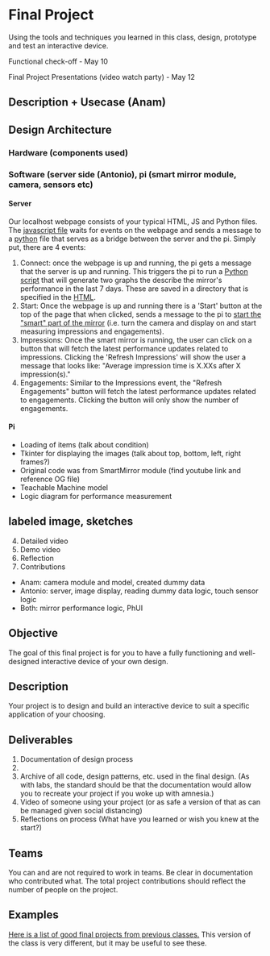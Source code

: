 # Final Project

Using the tools and techniques you learned in this class, design, prototype and test an interactive device.

Functional check-off - May 10
 
Final Project Presentations (video watch party) - May 12

## Description + Usecase (Anam)
## Design Architecture
 ### Hardware (components used)
 ### Software (server side (Antonio), pi (smart mirror module, camera, sensors etc)
 
 #### Server
Our localhost webpage consists of your typical HTML, JS and Python files. The [javascript file](/Final%20Project/static/index.js) waits for events on the webpage and sends a message to a [python](/Final%20Project/app.py) file that serves as a bridge between the server and the pi. Simply put, there are 4 events:
1. Connect: once the webpage is up and running, the pi gets a message that the server is up and running. This triggers the pi to run a [Python script](/Final%20Project/graph.py) that will generate two graphs the describe the mirror's performance in the last 7 days. These are saved in a directory that is specified in the [HTML](/Final%20Project/templates/index.html).
2. Start: Once the webpage is up and running there is a 'Start' button at the top of the page that when clicked, sends a message to the pi to [start the "smart" part of the mirror](/Final%20Project/merged.py) (i.e. turn the camera and display on and start measuring impressions and engagements).
3. Impressions: Once the smart mirror is running, the user can click on a button that will fetch the latest performance updates related to impressions. Clicking the 'Refresh Impressions' will show the user a message that looks like: "Average impression time is X.XXs after X impression(s)."
4. Engagements: Similar to the Impressions event, the "Refresh Engagements" button will fetch the latest performance updates related to engagements. Clicking the button will only show the number of engagements.

 
 #### Pi
 - Loading of items (talk about condition)
 - Tkinter for displaying the images (talk about top, bottom, left, right frames?)
 - Original code was from SmartMirror module (find youtube link and reference OG file)
 - Teachable Machine model
 - Logic diagram for performance measurement
 
 ## labeled image, sketches
4. Detailed video
5. Demo video
6. Reflection
7. Contributions
- Anam: camera module and model, created dummy data
- Antonio: server, image display, reading dummy data logic, touch sensor logic
- Both: mirror performance logic, PhUI

## Objective

The goal of this final project is for you to have a fully functioning and well-designed interactive device of your own design.
 
## Description
Your project is to design and build an interactive device to suit a specific application of your choosing. 

## Deliverables

1. Documentation of design process
2. 
3. Archive of all code, design patterns, etc. used in the final design. (As with labs, the standard should be that the documentation would allow you to recreate your project if you woke up with amnesia.)
4. Video of someone using your project (or as safe a version of that as can be managed given social distancing)
5. Reflections on process (What have you learned or wish you knew at the start?)


## Teams

You can and are not required to work in teams. Be clear in documentation who contributed what. The total project contributions should reflect the number of people on the project.

## Examples

[Here is a list of good final projects from previous classes.](https://github.com/FAR-Lab/Developing-and-Designing-Interactive-Devices/wiki/Previous-Final-Projects)
This version of the class is very different, but it may be useful to see these.
